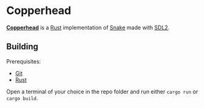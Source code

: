 # Copperhead

[**Copperhead**](https://en.wikipedia.org/wiki/Eastern_copperhead) is a [Rust](https://rust-lang.org) implementation of [Snake](https://en.wikipedia.org/wiki/Snake_(video_game_genre)) made with [SDL2](https://www.libsdl.org/).

## Building

Prerequisites:
 - [Git](https://git-scm.com/)
 - [Rust](https://rust-lang.org)

Open a terminal of your choice in the repo folder and run either `cargo run` or `cargo build`.
